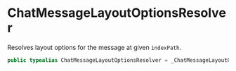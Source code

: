 # ChatMessageLayoutOptionsResolver

Resolves layout options for the message at given `indexPath`.

``` swift
public typealias ChatMessageLayoutOptionsResolver = _ChatMessageLayoutOptionsResolver<NoExtraData>
```
